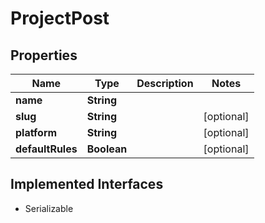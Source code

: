 

# ProjectPost


## Properties

| Name | Type | Description | Notes |
|------------ | ------------- | ------------- | -------------|
|**name** | **String** |  |  |
|**slug** | **String** |  |  [optional] |
|**platform** | **String** |  |  [optional] |
|**defaultRules** | **Boolean** |  |  [optional] |


## Implemented Interfaces

* Serializable


